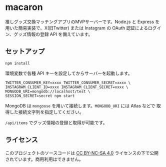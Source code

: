 # macaron

推しグッズ交換マッチングアプリのMVPサーバーです。Node.js と Express を用いた簡易実装で、X(旧Twitter) または Instagram の OAuth 認証によるログイン、グッズ情報の登録 API を備えています。

## セットアップ

```
npm install
```

環境変数で各種 API キーを設定してからサーバーを起動します。

```
TWITTER_CONSUMER_KEY=xxxx TWITTER_CONSUMER_SECRET=xxxx \
INSTAGRAM_CLIENT_ID=xxxx INSTAGRAM_CLIENT_SECRET=xxxx \
MONGODB_URI=mongodb://localhost/test \
SESSION_SECRET=secret npm start
```

MongoDB は `mongoose` を用いて接続します。`MONGODB_URI` には Atlas などで
取得した接続文字列を指定してください。

`/api/items` でグッズ情報の登録と取得が可能です。

## ライセンス
このプロジェクトのソースコードは [CC BY-NC-SA 4.0](https://creativecommons.org/licenses/by-nc-sa/4.0/) ライセンスの下で公開されています。商用利用はできません。
